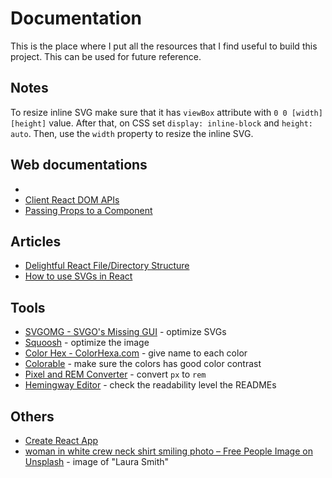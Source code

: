 # Documentation

This is the place where I put all the resources that I find useful to build this project. This can be used for future reference.

## Notes

To resize inline SVG make sure that it has `viewBox` attribute with `0 0 [width] [height]` value. After that, on CSS set `display: inline-block` and `height: auto`. Then, use the `width` property to resize the inline SVG.

## Web documentations

- [<StrictMode>](https://beta.reactjs.org/reference/react/StrictMode)
- [Client React DOM APIs](https://beta.reactjs.org/reference/react-dom/client)
- [Passing Props to a Component](https://beta.reactjs.org/learn/passing-props-to-a-component)

## Articles

- [Delightful React File/Directory Structure](https://www.joshwcomeau.com/react/file-structure/)
- [How to use SVGs in React](https://blog.logrocket.com/how-to-use-svgs-react/#using-svg-component)

## Tools

- [SVGOMG - SVGO's Missing GUI](https://jakearchibald.github.io/svgomg/) - optimize SVGs
- [Squoosh](https://squoosh.app/) - optimize the image
- [Color Hex - ColorHexa.com](https://www.colorhexa.com/) - give name to each color
- [Colorable](https://colorable.jxnblk.com/) - make sure the colors has good color contrast
- [Pixel and REM Converter](https://pixelandrem.netlify.app/) - convert `px` to `rem`
- [Hemingway Editor](https://hemingwayapp.com/) - check the readability level the READMEs

## Others

- [Create React App](https://create-react-app.dev/)
- [woman in white crew neck shirt smiling photo – Free People Image on Unsplash](https://unsplash.com/photos/IF9TK5Uy-KI) - image of "Laura Smith"
